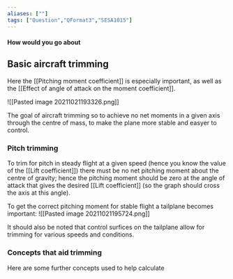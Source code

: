 ```yaml
---
aliases: [""]
tags: ["Question","QFormat3","SESA1015"]
---
```


#### How would you go about
## Basic aircraft trimming

Here the [[Pitching moment coefficient]] is especially important, as well as the [[Effect of angle of attack on the moment coefficient]].

![[Pasted image 20211021193326.png]]

The goal of aircraft trimming so to achieve no net moments in a given axis through the centre of mass, to make the plane more stable and easyer to control. 

### Pitch trimming

To trim for pitch in steady flight at a given speed (hence you know the value of the [[Lift coefficient]]) there must be no net pitching moment about the centre of gravity; hence the pitching moment should be zero at the angle of attack that gives the desired [[Lift coefficient]] (so the graph should cross the axis at this angle).

To get the correct pitching moment for stable flight a tailplane becomes important:
![[Pasted image 20211021195724.png]]

It should also be noted that control surfices on the tailplane allow for trimming for various speeds and conditions. 

### Concepts that aid trimming

Here are some further concepts used to help calculate
